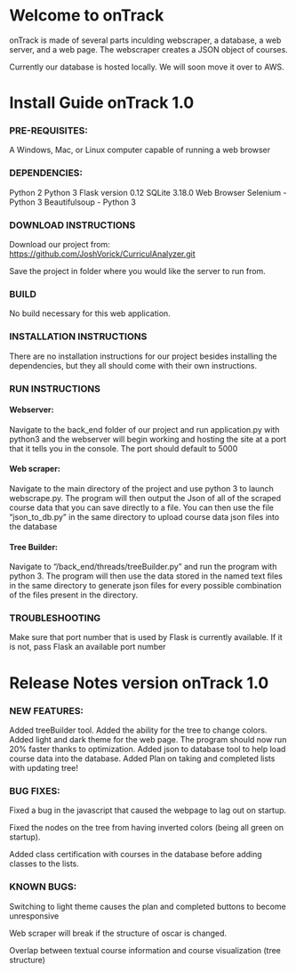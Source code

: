 # Welcome to onTrack

onTrack is made of several parts inculding webscraper, a database, a web server, and a web page. The webscraper creates a JSON object of courses.

Currently our database is hosted locally. We will soon move it over to AWS.

# Install Guide onTrack 1.0

### PRE-REQUISITES:
A Windows, Mac, or Linux computer capable of running a web browser

### DEPENDENCIES:

Python 2
Python 3
Flask version 0.12
SQLite 3.18.0
Web Browser
Selenium - Python 3
Beautifulsoup - Python 3

### DOWNLOAD INSTRUCTIONS

Download our project from:
https://github.com/JoshVorick/CurriculAnalyzer.git

Save the project in folder where you would like the server to run from.

### BUILD
No build necessary for this web application. 

### INSTALLATION INSTRUCTIONS

There are no installation instructions for our project besides installing the dependencies, but they all should come with their own instructions. 

### RUN INSTRUCTIONS

#### Webserver:

Navigate to the back_end folder of our project and run application.py with python3 and the webserver will begin working and hosting the site at a port that it tells you in the console. The port should default to 5000

#### Web scraper:

Navigate to the main directory of the project and use python 3 to launch webscrape.py. The program will then output the Json of all of the scraped course data that you can save directly to a file. You can then use the file “json_to_db.py” in the same directory to upload course data  json files into the database

#### Tree Builder:

Navigate to “/back_end/threads/treeBuilder.py” and run the program with python 3. The program will then use the data stored in the named text files in the same directory to generate json files for every possible combination of the files present in the directory.


### TROUBLESHOOTING

Make sure that port number that is used by Flask is currently available. If it is not, pass Flask an available port number



# Release Notes version onTrack 1.0

### NEW FEATURES:

Added treeBuilder tool.
Added the ability for the tree to change colors.
Added light and dark theme for the web page.
The program should now run 20% faster thanks to optimization.
Added json to database tool to help load course data into the database.
Added Plan on taking and completed lists with updating tree!


### BUG FIXES:

Fixed a bug in the javascript that caused the webpage to lag out on startup.

Fixed the nodes on the tree from having inverted colors (being all green on startup).

Added class certification with courses in  the database before adding classes to the lists.


### KNOWN BUGS:

Switching to light theme causes the plan and completed buttons to become unresponsive

Web scraper will break if the structure of oscar is changed.

Overlap between textual course information and course visualization (tree structure)




